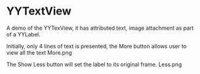 # YYTextView
A demo of the YYTexView, it has attributed text, image attachment as part of a YYLabel. 

Initially, only 4 lines of text is presented, the More button allows user to view all the text 
More.png

The Show Less button will set the label to its original frame.
Less.png
